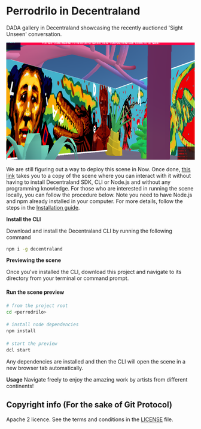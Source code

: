# Perrodrilo in Decentraland

DADA gallery in Decentraland showcasing the recently auctioned 'Sight Unseen'
conversation.


![](screenshot/perrodrilo_latest.png)


We are still figuring out a way to deploy this scene in Now. Once done, [this link](https://perrodrilo-git-master.wairiukosimon.now.sh) takes you to a copy of the scene where you can interact with it without having to install Decentraland SDK, CLI or Node.js and without any programming knowledge. For those who are interested in running the scene locally, you can follow the procedure below. Note you need to have Node.js and npm already installed in your computer. For more details, follow the steps in the [Installation guide](https://docs.decentraland.org/documentation/installation-guide/).


**Install the CLI**

Download and install the Decentraland CLI by running the following command

```bash
npm i -g decentraland
```

**Previewing the scene**

Once you've installed the CLI, download this project and navigate to its directory from your terminal or command prompt.

#### Run the scene preview

```sh
# from the project root
cd <perrodrilo>

# install node dependencies
npm install

# start the preview
dcl start
```

Any dependencies are installed and then the CLI will open the scene in a new browser tab automatically.

**Usage**
Navigate freely to enjoy the amazing work by artists from different continents!



## Copyright info (For the sake of Git Protocol)

Apache 2 licence. See the terms and conditions in the [LICENSE](/LICENSE) file.

